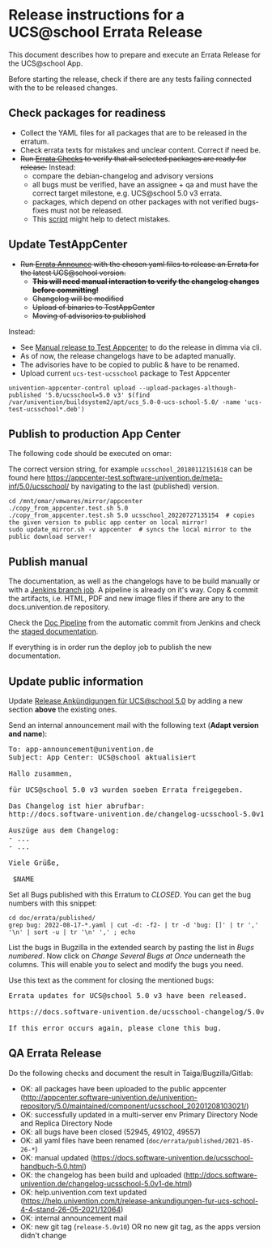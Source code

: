 # Release instructions for a UCS@school Errata Release

This document describes how to prepare and execute an Errata Release for the UCS@school App.

Before starting the release, check if there are any tests failing connected with the to be released changes.

## Check packages for readiness

- Collect the YAML files for all packages that are to be released in the erratum.
- Check errata texts for mistakes and unclear content. Correct if need be.
- ~~Run [Errata Checks](https://jenkins.knut.univention.de:8181/job/Mitarbeiter/job/schwardt/job/UCSschool%20CheckErrataForRelease)
  to verify that all selected packages are ready for release.~~ Instead:
  - compare the debian-changelog and advisory versions
  - all bugs must be verified, have an assignee + qa and must have the correct target milestone, e.g. UCS@school 5.0 v3 errata.
  - packages, which depend on other packages with not verified bugs-fixes must not be released.
  - This [script](https://git.knut.univention.de/univention/internal/research-library/-/blob/main/personal/twenzel/scripts/check_yamls.py) might help to detect mistakes.

## Update TestAppCenter

- ~~Run [Errata Announce](https://jenkins.knut.univention.de:8181/job/UCSschool-4.3/job/Announce%20UCSschool%204.3%20Erratum/)
  with the chosen yaml files to release an Errata for the latest UCS@school version.~~
  - ~~**This will need manual interaction to verify the changelog changes before committing!**~~
  - ~~Changelog will be modified~~
  - ~~Upload of binaries to TestAppCenter~~
  - ~~Moving of advisories to published~~

Instead:
- See [Manual release to Test Appcenter](README_manual_release.md) to do the release in dimma via cli.
 - As of now, the release changelogs have to be adapted manually.
 - The advisories have to be copied to public & have to be renamed.
- Upload current `ucs-test-ucsschool` package to Test Appcenter

```
univention-appcenter-control upload --upload-packages-although-published '5.0/ucsschool=5.0 v3' $(find /var/univention/buildsystem2/apt/ucs_5.0-0-ucs-school-5.0/ -name 'ucs-test-ucsschool*.deb')
```

## Publish to production App Center

The following code should be executed on omar:

The correct version string, for example `ucsschool_20180112151618` can be found here
https://appcenter-test.software-univention.de/meta-inf/5.0/ucsschool/ by navigating to the last (published) version.

```shell
cd /mnt/omar/vmwares/mirror/appcenter
./copy_from_appcenter.test.sh 5.0
./copy_from_appcenter.test.sh 5.0 ucsschool_20220727135154  # copies the given version to public app center on local mirror!
sudo update_mirror.sh -v appcenter  # syncs the local mirror to the public download server!
```

## Publish manual

The documentation, as well as the changelogs have to be build manually or with a [Jenkins branch job](http://jenkins.knut.univention.de:8080/view/Doku/job/BuildDocBookBranchUCSSchool/). A pipeline is already on it's way. Copy & commit the artifacts, i.e. HTML, PDF and new image files if there are any to the docs.univention.de repository.

Check the [Doc Pipeline](https://git.knut.univention.de/univention/docs.univention.de/-/pipelines) from the automatic
commit from Jenkins and check the [staged documentation](http://univention-repository.knut.univention.de/download/docs/).

If everything is in order run the deploy job to publish the new documentation.

## Update public information

Update [Release Ankündigungen für UCS@school 5.0](https://help.univention.com/t/release-ankundigungen-fur-ucs-school-4-4-stand-12-10-2020/12064)
by adding a new section **above** the existing ones.

Send an internal announcement mail with the following text (**Adapt version and name**):
<pre>
To: app-announcement@univention.de
Subject: App Center: UCS@school aktualisiert

Hallo zusammen,

für UCS@school 5.0 v3 wurden soeben Errata freigegeben.

Das Changelog ist hier abrufbar:
http://docs.software-univention.de/changelog-ucsschool-5.0v1-de.html

Auszüge aus dem Changelog:
- ...
- ...

Viele Grüße,

 $NAME
</pre>

Set all Bugs published with this Erratum to *CLOSED*.
You can get the bug numbers with this snippet:
```shell
cd doc/errata/published/
grep bug: 2022-08-17-*.yaml | cut -d: -f2- | tr -d 'bug: []' | tr ',' '\n' | sort -u | tr '\n' ',' ; echo
```

List the bugs in Bugzilla in the extended search by pasting the list in *Bugs numbered*.
Now click on *Change Several Bugs at Once* underneath the columns.
This will enable you to select and modify the bugs you need.


Use this text as the comment for closing the mentioned bugs:
<pre>
Errata updates for UCS@school 5.0 v3 have been released.

https://docs.software-univention.de/ucsschool-changelog/5.0v3/de/changelog.html

If this error occurs again, please clone this bug.
</pre>

## QA Errata Release

Do the following checks and document the result in Taiga/Bugzilla/Gitlab:

* OK: all packages have been uploaded to the public appcenter (http://appcenter.software-univention.de/univention-repository/5.0/maintained/component/ucsschool_20201208103021/)
* OK: successfully updated in a multi-server env Primary Directory Node and Replica Directory Node
* OK: all bugs have been closed (52945, 49102, 49557)
* OK: all yaml files have been renamed (`doc/errata/published/2021-05-26-*`)
* OK: manual updated (https://docs.software-univention.de/ucsschool-handbuch-5.0.html)
* OK: the changelog has been build and uploaded (http://docs.software-univention.de/changelog-ucsschool-5.0v1-de.html)
* OK: help.univention.com text updated (https://help.univention.com/t/release-ankundigungen-fur-ucs-school-4-4-stand-26-05-2021/12064)
* OK: internal announcement mail
* OK: new git tag (`release-5.0v10`) OR no new git tag, as the apps version didn't change
